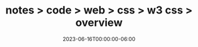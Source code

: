 ---
title: notes > code > web > css > w3 css > overview
date: 2023-06-16T00:00:00-06:00
draft: true
---